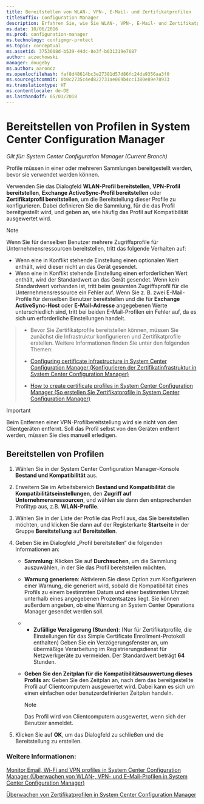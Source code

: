 ```yaml
---
title: Bereitstellen von WLAN-, VPN-, E-Mail- und Zertifikatprofilen
titleSuffix: Configuration Manager
description: Erfahren Sie, wie Sie WLAN-, VPN-, E-Mail- und Zertifikatprofile in System Center Configuration Manager bereitstellen.
ms.date: 10/06/2016
ms.prod: configuration-manager
ms.technology: configmgr-protect
ms.topic: conceptual
ms.assetid: 3753608d-b539-44dc-8e3f-b631319e7687
author: aczechowski
manager: dougeby
ms.author: aaroncz
ms.openlocfilehash: faf8d48614bc3e27381d57d86fc24da9356aa3f0
ms.sourcegitcommit: 0b0c2735c4ed822731ae069b4cc1380e89e78933
ms.translationtype: HT
ms.contentlocale: de-DE
ms.lasthandoff: 05/03/2018
---
```

# <a name="deploy-profiles-in-system-center-configuration-manager"></a>Bereitstellen von Profilen in System Center Configuration Manager

*Gilt für: System Center Configuration Manager (Current Branch)*

Profile müssen in einer oder mehreren Sammlungen bereitgestellt werden, bevor sie verwendet werden können.  

 Verwenden Sie das Dialogfeld **WLAN-Profil bereitstellen**, **VPN-Profil bereitstellen**, **Exchange ActiveSync-Profil bereitstellen** oder **Zertifikatprofil bereitstellen**, um die Bereitstellung dieser Profile zu konfigurieren. Dabei definieren Sie die Sammlung, für die das Profil bereitgestellt wird, und geben an, wie häufig das Profil auf Kompatibilität ausgewertet wird.  

> [!NOTE]  
>  Wenn Sie für denselben Benutzer mehrere Zugriffsprofile für Unternehmensressourcen bereitstellen, tritt das folgende Verhalten auf:  
>   
>  -   Wenn eine in Konflikt stehende Einstellung einen optionalen Wert enthält, wird dieser nicht an das Gerät gesendet.  
> -   Wenn eine in Konflikt stehende Einstellung einen erforderlichen Wert enthält, wird der Standardwert an das Gerät gesendet. Wenn kein Standardwert vorhanden ist, tritt beim gesamten Zugriffsprofil für die Unternehmensressource ein Fehler auf. Wenn Sie z. B. zwei E-Mail-Profile für denselben Benutzer bereitstellen und die für **Exchange ActiveSync-Host** oder **E-Mail-Adresse** angegebenen Werte unterschiedlich sind, tritt bei beiden E-Mail-Profilen ein Fehler auf, da es sich um erforderliche Einstellungen handelt.  

> -   Bevor Sie Zertifikatprofile bereitstellen können, müssen Sie zunächst die Infrastruktur konfigurieren und Zertifikatprofile erstellen. Weitere Informationen finden Sie unter den folgenden Themen:  
>   
>  -   [Configuring certificate infrastructure in System Center Configuration Manager (Konfigurieren der Zertifikatinfrastruktur in System Center Configuration Manager)](certificate-infrastructure.md)  
> -   [How to create certificate profiles in System Center Configuration Manager (So erstellen Sie Zertifikatprofile in System Center Configuration Manager)](create-certificate-profiles.md)    

> [!IMPORTANT]  
>  Beim Entfernen einer VPN-Profilbereitstellung wird sie nicht von den Clientgeräten entfernt. Soll das Profil selbst von den Geräten entfernt werden, müssen Sie dies manuell erledigen.
>   

## <a name="deploying--profiles"></a>Bereitstellen von Profilen  


1.  Wählen Sie in der System Center Configuration Manager-Konsole **Bestand und Kompatibilität** aus.  

2.  Erweitern Sie im Arbeitsbereich **Bestand und Kompatibilität** die **Kompatibilitätseinstellungen**, den **Zugriff auf Unternehmensressourcen**, und wählen sie dann den entsprechenden Profiltyp aus, z.B. **WLAN-Profile**.  

3.  Wählen Sie in der Liste der Profile das Profil aus, das Sie bereitstellen möchten, und klicken Sie dann auf der Registerkarte **Startseite** in der Gruppe **Bereitstellung** auf **Bereitstellen**.  

4.  Geben Sie im Dialogfeld „Profil bereitstellen“ die folgenden Informationen an:  

    -   **Sammlung**: Klicken Sie auf **Durchsuchen**, um die Sammlung auszuwählen, in der Sie das Profil bereitstellen möchten.  

    -   **Warnung generieren**: Aktivieren Sie diese Option zum Konfigurieren einer Warnung, die generiert wird, sobald die Kompatibilität eines Profils zu einem bestimmten Datum und einer bestimmten Uhrzeit unterhalb eines angegebenen Prozentsatzes liegt. Sie können außerdem angeben, ob eine Warnung an System Center Operations Manager gesendet werden soll.  

    -   -   **Zufällige Verzögerung (Stunden)**: (Nur für Zertifikatprofile, die Einstellungen für das Simple Certificate Enrollment-Protokoll enthalten) Geben Sie ein Verzögerungsfenster an, um übermäßige Verarbeitung im Registrierungsdienst für Netzwerkgeräte zu vermeiden. Der Standardwert beträgt **64** Stunden.  

    -   **Geben Sie den Zeitplan für die Kompatibilitätsauswertung dieses <type>Profils** an: Geben Sie den Zeitplan an, nach dem das bereitgestellte Profil auf Clientcomputern ausgewertet wird. Dabei kann es sich um einen einfachen oder benutzerdefinierten Zeitplan handeln.  

        > [!NOTE]  
        >  Das Profil wird von Clientcomputern ausgewertet, wenn sich der Benutzer anmeldet.  

5.  Klicken Sie auf **OK**, um das Dialogfeld zu schließen und die Bereitstellung zu erstellen.

### <a name="see-also"></a>Weitere Informationen:  

[Monitor Email, Wi-Fi and VPN profiles in System Center Configuration Manager (Überwachen von WLAN-, VPN- und E-Mail-Profilen in System Center Configuration Manager)](monitor-wifi-email-vpn-profiles.md)

[Überwachen von Zertifikatprofilen in System Center Configuration Manager](monitor-certificate-profiles.md)
